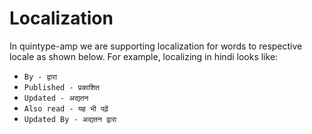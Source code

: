 # Localization

In quintype-amp we are supporting localization for words to respective locale as shown below.
For example, localizing in hindi looks like:

- `By - द्वारा`
- `Published - प्रकाशित`
- `Updated - अद्यतन`
- `Also read - यह भी पढ़ें`
- `Updated By - अद्यतन द्वारा`
